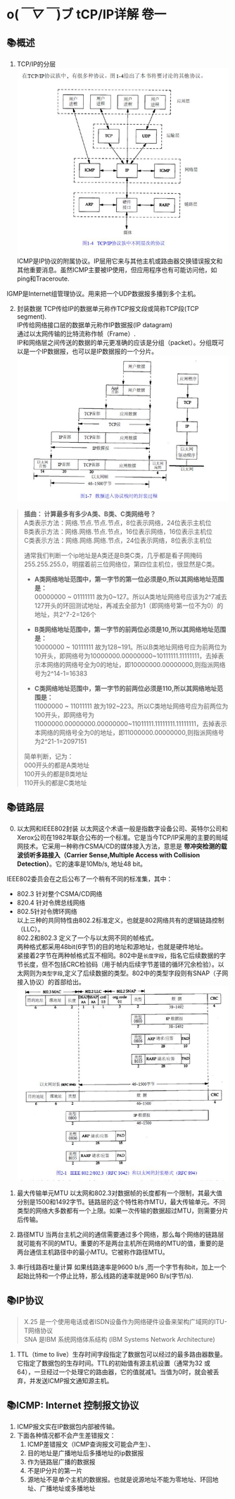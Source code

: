 # o(*￣▽￣*)ブ tCP/IP详解 卷一

## 📚概述
1. TCP/IP的分层
![TCP_IP详解_分层](https://raw.githubusercontent.com/forrestyuan/Reading-Book/master/assets/TCP_IP详解_分层.JPG)  
ICMP是IP协议的附属协议。IP层用它来与其他主机或路由器交换错误报文和其他重要消息。虽然ICMP主要被IP使用，但应用程序也有可能访问他，如ping和Traceroute.


IGMP是Internet组管理协议。用来把一个UDP数据报多播到多个主机。

2. 封装数据
TCP传给IP的数据单元称作TCP报文段或简称TCP段(TCP segment).  
IP传给网络接口层的数据单元称作IP数据报(IP datagram)  
通过以太网传输的比特流称作帧（Frame）.  
IP和网络层之间传送的数据的单元更准确的应该是分组（packet）。分组既可以是一个IP数据报，也可以是IP数据报的一个分片。
![TCP_IP详解_封装数据](https://raw.githubusercontent.com/forrestyuan/Reading-Book/master/assets/TCP_IP详解_封装数据.JPG)  

> **插曲： 计算最多有多少A类、B类、C类网络号？**  
> A类表示方法：网络.节点.节点.节点，8位表示网络，24位表示主机位  
> B类表示方法：网络.网络.节点.节点，16位表示网络，16位表示主机位  
> C类表示方法：网络.网络.网络.节点，24位表示网络，8位表示主机位  
>
> 通常我们判断一个ip地址是A类还是B类C类，几乎都是看子网掩码255.255.255.0，明摆着前三位网络位，第四位主机位，很显然是C类。  
>
> * **A类网络地址范围中，第一字节的第一位必须是0,所以其网络地址范围是：**  
> 00000000 ~ 01111111 故为0~127。所以A类地址网络号应该为2^7减去127开头的环回测试地址，再减去全部为1（即网络号第一位不为0）的地址，共2^7-2=126个  
>
> * **B类网络地址范围中，第一字节的前两位必须是10,所以其网络地址范围是：**  
> 10000000 ~ 10111111 故为128~191。所以B类地址网络号应为前两位为10开头，即网络号为10000000.00000000~10111111.11111111，去掉表示本网络的网络号全为0的地址，即10000000.00000000,则指派网络号为2^14-1=16383
>
> * **C类网络地址范围中，第一字节的前两位必须是110,所以其网络地址范围是：**  
> 11000000 ~ 11011111 故为192~223。所以C类地址网络号应为前两位为100开头，即网络号为11000000.00000000.00000000~11011111.11111111.11111111，去掉表示本网络的网络号全为0的地址，即11000000.00000000,则指派网络号为2^21-1=2097151  
>
> 简单判断，记为：  
> 000开头的都是A类地址  
> 100开头的都是B类地址  
> 110开头的都是C类地址  

## 📚链路层
0. 以太网和IEEE802封装
以太网这个术语一般是指数字设备公司、英特尔公司和Xerox公司在1982年联合公布的一个标准。它是当今TCP/IP采用的主要的局域网技术。它采用一种称作CSMA/CD的媒体接入方法，意思是 **带冲突检测的载波侦听多路接入（Carrier Sense,Multiple Access with Collision Detection）**。它的速率是10Mb/s, 地址48 bit。

IEEE802委员会在之后公布了一个稍有不同的标准集，其中：  
* 802.3 针对整个CSMA/CD网络
* 820.4 针对令牌总线网络  
* 802.5针对令牌环网络  
以上三种的共同特性由802.2标准定义，也就是802网络共有的逻辑链路控制（LLC）。  
802.2和802.3 定义了一个与以太网不同的帧格式。  
两种格式都采用48bit(6字节)的目的地址和源地址，也就是硬件地址。  
紧接着2字节在两种帧格式互不相同。802中是`长度字段`，指名它后续数据的字节长度，但不包括CRC检验码（用于帧内后续字节差错的循环冗余检验）。以太网则为`类型字段`,定义了后续数据的类型。802中的类型字段则有SNAP（子网接入协议）的首部给出。  
![TCP_IP详解_802以太网封装格式](https://raw.githubusercontent.com/forrestyuan/Reading-Book/master/assets/TCP_IP详解_802以太网封装格式.JPG)

1. 最大传输单元MTU
以太网和802.3对数据帧的长度都有一个限制，其最大值分别是1500和1492字节。链路层的这个特性称作MTU，最大传输单元。不同类型的网络大多数都有一个上限。如果一次传输的数据超过MTU，则需要分片后传输。

2. 路径MTU
当两台主机之间的通信需要通过多个网络，那么每个网络的链路层就可能有不同的MTU。重要的不是两台主机所在网络的MTU的值，重要的是两台通信主机路径中的最小MTU。它被称作路径MTU。

3. 串行线路吞吐量计算
如果线路速率是9600 b/s ,而一个字节有8bit，加上一个起始比特和一个停止比特，那么线路的速率就是960 B/s(字节/s).

## 📚IP协议
> X.25 是一个使用电话或者ISDN设备作为网络硬件设备来架构广域网的ITU-T网络协议  
> SNA  是IBM 系统网络体系结构 (IBM Systems Network Architecture)

1.  TTL（time to live）生存时间字段指定了数据包可以经过的最多路由器数量。它指定了数据包的生存时间。TTL的初始值有源主机设置（通常为32 或 64），一旦经过一个处理它的路由器，它的值就减1。当值为0时，就会被丢弃，并发送ICMP报文通知源主机。

## 📚ICMP: Internet 控制报文协议

1. ICMP报文实在IP数据包内部被传输。
2. 下面各种情况都不会产生差错报文：
   1. ICMP差错报文（ICMP查询报文可能会产生）、
   2. 目的地址是广播地址后多播地址的ip数据报
   3. 作为链路层广播的数据报
   4. 不是IP分片的第一片
   5. 源地址不是单个主机的数据报。也就是说源地址不能为零地址、环回地址、广播地址或多播地址